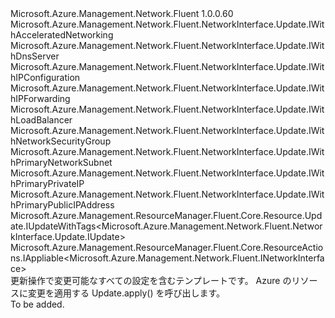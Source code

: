 <Type Name="IUpdate" FullName="Microsoft.Azure.Management.Network.Fluent.NetworkInterface.Update.IUpdate">
  <TypeSignature Language="C#" Value="public interface IUpdate : Microsoft.Azure.Management.Network.Fluent.NetworkInterface.Update.IWithAcceleratedNetworking, Microsoft.Azure.Management.Network.Fluent.NetworkInterface.Update.IWithDnsServer, Microsoft.Azure.Management.Network.Fluent.NetworkInterface.Update.IWithIPConfiguration, Microsoft.Azure.Management.Network.Fluent.NetworkInterface.Update.IWithIPForwarding, Microsoft.Azure.Management.Network.Fluent.NetworkInterface.Update.IWithLoadBalancer, Microsoft.Azure.Management.Network.Fluent.NetworkInterface.Update.IWithNetworkSecurityGroup, Microsoft.Azure.Management.Network.Fluent.NetworkInterface.Update.IWithPrimaryNetworkSubnet, Microsoft.Azure.Management.Network.Fluent.NetworkInterface.Update.IWithPrimaryPrivateIP, Microsoft.Azure.Management.Network.Fluent.NetworkInterface.Update.IWithPrimaryPublicIPAddress, Microsoft.Azure.Management.ResourceManager.Fluent.Core.Resource.Update.IUpdateWithTags&lt;Microsoft.Azure.Management.Network.Fluent.NetworkInterface.Update.IUpdate&gt;, Microsoft.Azure.Management.ResourceManager.Fluent.Core.ResourceActions.IAppliable&lt;Microsoft.Azure.Management.Network.Fluent.INetworkInterface&gt;" />
  <TypeSignature Language="ILAsm" Value=".class public interface auto ansi abstract IUpdate implements class Microsoft.Azure.Management.Network.Fluent.NetworkInterface.Update.IWithAcceleratedNetworking, class Microsoft.Azure.Management.Network.Fluent.NetworkInterface.Update.IWithDnsServer, class Microsoft.Azure.Management.Network.Fluent.NetworkInterface.Update.IWithIPConfiguration, class Microsoft.Azure.Management.Network.Fluent.NetworkInterface.Update.IWithIPForwarding, class Microsoft.Azure.Management.Network.Fluent.NetworkInterface.Update.IWithLoadBalancer, class Microsoft.Azure.Management.Network.Fluent.NetworkInterface.Update.IWithNetworkSecurityGroup, class Microsoft.Azure.Management.Network.Fluent.NetworkInterface.Update.IWithPrimaryNetworkSubnet, class Microsoft.Azure.Management.Network.Fluent.NetworkInterface.Update.IWithPrimaryPrivateIP, class Microsoft.Azure.Management.Network.Fluent.NetworkInterface.Update.IWithPrimaryPublicIPAddress, class Microsoft.Azure.Management.ResourceManager.Fluent.Core.Resource.Update.IUpdateWithTags`1&lt;class Microsoft.Azure.Management.Network.Fluent.NetworkInterface.Update.IUpdate&gt;, class Microsoft.Azure.Management.ResourceManager.Fluent.Core.ResourceActions.IAppliable`1&lt;class Microsoft.Azure.Management.Network.Fluent.INetworkInterface&gt;, class Microsoft.Azure.Management.ResourceManager.Fluent.Core.ResourceActions.IIndexable" />
  <TypeSignature Language="DocId" Value="T:Microsoft.Azure.Management.Network.Fluent.NetworkInterface.Update.IUpdate" />
  <TypeSignature Language="VB.NET" Value="Public Interface IUpdate&#xA;Implements IAppliable(Of INetworkInterface), IUpdateWithTags(Of IUpdate), IWithAcceleratedNetworking, IWithDnsServer, IWithIPConfiguration, IWithIPForwarding, IWithLoadBalancer, IWithNetworkSecurityGroup, IWithPrimaryNetworkSubnet, IWithPrimaryPrivateIP, IWithPrimaryPublicIPAddress" />
  <TypeSignature Language="F#" Value="type IUpdate = interface&#xA;    interface IAppliable&lt;INetworkInterface&gt;&#xA;    interface IIndexable&#xA;    interface IUpdateWithTags&lt;IUpdate&gt;&#xA;    interface IWithPrimaryNetworkSubnet&#xA;    interface IWithPrimaryPrivateIP&#xA;    interface IWithPrimaryPublicIPAddress&#xA;    interface IWithNetworkSecurityGroup&#xA;    interface IWithIPForwarding&#xA;    interface IWithDnsServer&#xA;    interface IWithIPConfiguration&#xA;    interface IWithLoadBalancer&#xA;    interface IWithAcceleratedNetworking" />
  <AssemblyInfo>
    <AssemblyName>Microsoft.Azure.Management.Network.Fluent</AssemblyName>
    <AssemblyVersion>1.0.0.60</AssemblyVersion>
  </AssemblyInfo>
  <Interfaces>
    <Interface>
      <InterfaceName>Microsoft.Azure.Management.Network.Fluent.NetworkInterface.Update.IWithAcceleratedNetworking</InterfaceName>
    </Interface>
    <Interface>
      <InterfaceName>Microsoft.Azure.Management.Network.Fluent.NetworkInterface.Update.IWithDnsServer</InterfaceName>
    </Interface>
    <Interface>
      <InterfaceName>Microsoft.Azure.Management.Network.Fluent.NetworkInterface.Update.IWithIPConfiguration</InterfaceName>
    </Interface>
    <Interface>
      <InterfaceName>Microsoft.Azure.Management.Network.Fluent.NetworkInterface.Update.IWithIPForwarding</InterfaceName>
    </Interface>
    <Interface>
      <InterfaceName>Microsoft.Azure.Management.Network.Fluent.NetworkInterface.Update.IWithLoadBalancer</InterfaceName>
    </Interface>
    <Interface>
      <InterfaceName>Microsoft.Azure.Management.Network.Fluent.NetworkInterface.Update.IWithNetworkSecurityGroup</InterfaceName>
    </Interface>
    <Interface>
      <InterfaceName>Microsoft.Azure.Management.Network.Fluent.NetworkInterface.Update.IWithPrimaryNetworkSubnet</InterfaceName>
    </Interface>
    <Interface>
      <InterfaceName>Microsoft.Azure.Management.Network.Fluent.NetworkInterface.Update.IWithPrimaryPrivateIP</InterfaceName>
    </Interface>
    <Interface>
      <InterfaceName>Microsoft.Azure.Management.Network.Fluent.NetworkInterface.Update.IWithPrimaryPublicIPAddress</InterfaceName>
    </Interface>
    <Interface>
      <InterfaceName>Microsoft.Azure.Management.ResourceManager.Fluent.Core.Resource.Update.IUpdateWithTags&lt;Microsoft.Azure.Management.Network.Fluent.NetworkInterface.Update.IUpdate&gt;</InterfaceName>
    </Interface>
    <Interface>
      <InterfaceName>Microsoft.Azure.Management.ResourceManager.Fluent.Core.ResourceActions.IAppliable&lt;Microsoft.Azure.Management.Network.Fluent.INetworkInterface&gt;</InterfaceName>
    </Interface>
  </Interfaces>
  <Docs>
    <summary>
            更新操作で変更可能なすべての設定を含むテンプレートです。
            Azure のリソースに変更を適用する Update.apply() を呼び出します。
            </summary>
    <remarks>To be added.</remarks>
  </Docs>
  <Members />
</Type>